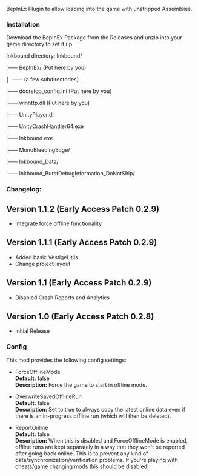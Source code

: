 BepInEx Plugin to allow loading into the game with unstripped Assemblies.

### Installation

Download the BepInEx Package from the Releases and unzip into your game directory to set it up

Inkbound directory:
Inkbound/

├── BepInEx/ (Put here by you)

│ └── (a few subdirectories)

├── doorstop_config.ini			(Put here by you)

├── winhttp.dll					(Put here by you)

├── UnityPlayer.dll

├── UnityCrashHandler64.exe

├── Inkbound.exe

├── MonoBleedingEdge/

├── Inkbound_Data/

└── Inkbound_BurstDebugInformation_DoNotShip/

### Changelog:

## Version 1.1.2 (Early Access Patch 0.2.9)
- Integrate force offline functionality

## Version 1.1.1 (Early Access Patch 0.2.9)
- Added basic VestigeUtils
- Change project layout

## Version 1.1 (Early Access Patch 0.2.9)
- Disabled Crash Reports and Analytics

## Version 1.0 (Early Access Patch 0.2.8)
- Initial Release

### Config
This mod provides the following config settings:

- ForceOfflineMode
<br />**Default:** false<br />**Description:** Force the game to start in offline mode.

- OverwriteSavedOfflineRun
<br />**Default:** false<br />**Description:** Set to true to always copy the latest online data even if there is an in-progress offline run (which will then be deleted).

- ReportOnline
<br />**Default:** false<br />**Description:** When this is disabled and ForceOfflineMode is enabled, offline runs are kept separately in a way that they won't be reported after going back online. This is to prevent any kind of data/synchronization/verification problems. If you're playing with cheats/game changing mods this should be disabled!